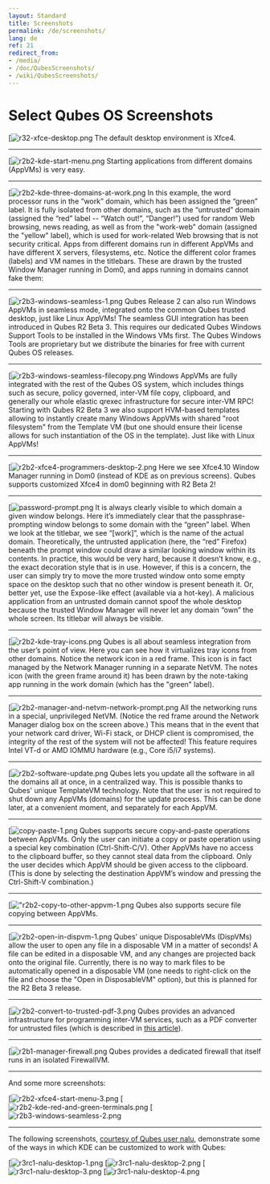 ```yaml
---
layout: Standard
title: Screenshots
permalink: /de/screenshots/
lang: de
ref: 21
redirect_from:
- /media/
- /doc/QubesScreenshots/
- /wiki/QubesScreenshots/
---
```


Select Qubes OS Screenshots
===========================

[![r32-xfce-desktop.png](/de/attachment/wiki/QubesScreenshots/r32-xfce-desktop.png)
The default desktop environment is Xfce4.

* * * * *

[![r2b2-kde-start-menu.png](/de/attachment/wiki/QubesScreenshots/r2b2-kde-start-menu.png)
Starting applications from different domains (AppVMs) is very easy.

* * * * *

[![r2b2-kde-three-domains-at-work.png](/de/attachment/wiki/QubesScreenshots/r2b2-kde-three-domains-at-work.png)
In this example, the word processor runs in the “work” domain, which has been assigned the “green” label. It is fully isolated from other domains, such as the “untrusted” domain (assigned the “red” label -- “Watch out!”, “Danger!”) used for random Web browsing, news reading, as well as from the "work-web" domain (assigned the "yellow" label), which is used for work-related Web browsing that is not security critical. Apps from different domains run in different AppVMs and have different X servers, filesystems, etc. Notice the different color frames (labels) and VM names in the titlebars. These are drawn by the trusted Window Manager running in Dom0, and apps running in domains cannot fake them:

* * * * *

[![r2b3-windows-seamless-1.png](/de/attachment/wiki/QubesScreenshots/r2b3-windows-seamless-1.png)
Qubes Release 2 can also run Windows AppVMs in seamless mode, integrated onto the common Qubes trusted desktop, just like Linux AppVMs! The seamless GUI integration has been introduced in Qubes R2 Beta 3. This requires our dedicated Qubes Windows Support Tools to be installed in the Windows VMs first. The Qubes Windows Tools are proprietary but we distribute the binaries for free with current Qubes OS releases.

* * * * *

[![r2b3-windows-seamless-filecopy.png](/de/attachment/wiki/QubesScreenshots/r2b3-windows-seamless-filecopy.png)
Windows AppVMs are fully integrated with the rest of the Qubes OS system, which includes things such as secure, policy governed, inter-VM file copy, clipboard, and generally our whole elastic qrexec infrastructure for secure inter-VM RPC! Starting with Qubes R2 Beta 3 we also support HVM-based templates allowing to instantly create many Windows AppVMs with shared "root filesystem" from the Template VM (but one should ensure their license allows for such instantiation of the OS in the template). Just like with Linux AppVMs!

* * * * *

[![r2b2-xfce4-programmers-desktop-2.png](/de/attachment/wiki/QubesScreenshots/r2b2-xfce4-programmers-desktop-2.png)
Here we see Xfce4.10 Window Manager running in Dom0 (instead of KDE as on previous screens). Qubes supports customized Xfce4 in dom0 beginning with R2 Beta 2!

* * * * *

[![password-prompt.png](/de/attachment/wiki/QubesScreenshots/password-prompt.png)
It is always clearly visible to which domain a given window belongs. Here it’s immediately clear that the passphrase-prompting window belongs to some domain with the “green” label. When we look at the titlebar, we see “[work]”, which is the name of the actual domain. Theoretically, the untrusted application (here, the “red” Firefox) beneath the prompt window could draw a similar looking window within its contents. In practice, this would be very hard, because it doesn’t know, e.g., the exact decoration style that is in use. However, if this is a concern, the user can simply try to move the more trusted window onto some empty space on the desktop such that no other window is present beneath it. Or, better yet, use the Expose-like effect (available via a hot-key). A malicious application from an untrusted domain cannot spoof the whole desktop because the trusted Window Manager will never let any domain “own” the whole screen. Its titlebar will always be visible.

* * * * *

[![r2b2-kde-tray-icons.png](/de/attachment/wiki/QubesScreenshots/r2b2-kde-tray-icons.png)
Qubes is all about seamless integration from the user’s point of view. Here you can see how it virtualizes tray icons from other domains. Notice the network icon in a red frame. This icon is in fact managed by the Network Manager running in a separate NetVM. The notes icon (with the green frame around it) has been drawn by the note-taking app running in the work domain (which has the "green" label).

* * * * *

[![r2b2-manager-and-netvm-network-prompt.png](/de/attachment/wiki/QubesScreenshots/r2b2-manager-and-netvm-network-prompt.png)
All the networking runs in a special, unprivileged NetVM. (Notice the red frame around the Network Manager dialog box on the screen above.) This means that in the event that your network card driver, Wi-Fi stack, or DHCP client is compromised, the integrity of the rest of the system will not be affected! This feature requires Intel VT-d or AMD IOMMU hardware (e.g., Core i5/i7 systems).

* * * * *

[![r2b2-software-update.png](/de/attachment/wiki/QubesScreenshots/r2b2-software-update.png)
Qubes lets you update all the software in all the domains all at once, in a centralized way. This is possible thanks to Qubes' unique TemplateVM technology. Note that the user is not required to shut down any AppVMs (domains) for the update process. This can be done later, at a convenient moment, and separately for each AppVM.

* * * * *

[![copy-paste-1.png](/de/attachment/wiki/QubesScreenshots/copy-paste-1.png)
Qubes supports secure copy-and-paste operations between AppVMs. Only the user can initiate a copy or paste operation using a special key combination (Ctrl-Shift-C/V). Other AppVMs have no access to the clipboard buffer, so they cannot steal data from the clipboard. Only the user decides which AppVM should be given access to the clipboard. (This is done by selecting the destination AppVM’s window and pressing the Ctrl-Shift-V combination.)

* * * * *

[!["r2b2-copy-to-other-appvm-1.png](/de/attachment/wiki/QubesScreenshots/r2b2-copy-to-other-appvm-1.png)
Qubes also supports secure file copying between AppVMs.

* * * * *

[![r2b2-open-in-dispvm-1.png](/de/attachment/wiki/QubesScreenshots/r2b2-open-in-dispvm-1.png)
Qubes' unique DisposableVMs (DispVMs) allow the user to open any file in a disposable VM in a matter of seconds! A file can be edited in a disposable VM, and any changes are projected back onto the original file. Currently, there is no way to mark files to be automatically opened in a disposable VM (one needs to right-click on the file and choose the "Open in DisposableVM" option), but this is planned for the R2 Beta 3 release.

* * * * *

[![r2b2-convert-to-trusted-pdf-3.png](/de/attachment/wiki/QubesScreenshots/r2b2-convert-to-trusted-pdf-3.png)
Qubes provides an advanced infrastructure for programming inter-VM services, such as a PDF converter for untrusted files (which is described in [this article](https://blog.invisiblethings.org/2013/02/21/converting-untrusted-pdfs-into-trusted.html)).

* * * * *

[![r2b1-manager-firewall.png](/de/attachment/wiki/QubesScreenshots/r2b1-manager-firewall.png)
Qubes provides a dedicated firewall that itself runs in an isolated FirewallVM.

* * * * *

And some more screenshots:

[![r2b2-xfce4-start-menu-3.png](/de/attachment/wiki/QubesScreenshots/r2b2-xfce4-start-menu-3.png)
[![r2b2-kde-red-and-green-terminals.png](/de/attachment/wiki/QubesScreenshots/r2b2-kde-red-and-green-terminals.png)
[![r2b3-windows-seamless-2.png](/de/attachment/wiki/QubesScreenshots/r2b3-windows-seamless-2.png)
* * * * *

The following screenshots, [courtesy of Qubes user nalu](https://groups.google.com/d/topic/qubes-users/KhfzF19NG1s/discussion), demonstrate some of the ways in which KDE can be customized to work with Qubes:

[![r3rc1-nalu-desktop-1.png](/de/attachment/wiki/QubesScreenshots/r3rc1-nalu-desktop-1.png)
[![r3rc1-nalu-desktop-2.png](/de/attachment/wiki/QubesScreenshots/r3rc1-nalu-desktop-2.png)
[![r3rc1-nalu-desktop-3.png](/de/attachment/wiki/QubesScreenshots/r3rc1-nalu-desktop-3.png)
[![r3rc1-nalu-desktop-4.png](/de/attachment/wiki/QubesScreenshots/r3rc1-nalu-desktop-4.png)
